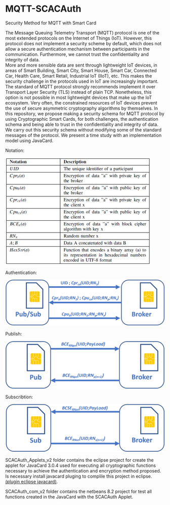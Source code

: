 # MQTT-SCACAuth
 Security Method for MQTT with Smart Card
 
The Message Queuing Telemetry Transport (MQTT) protocol is one of the most extended protocols on the Internet of Things (IoT). However, this protocol does not implement a security scheme by default, which does not allow a secure authentication mechanism between participants in the communication. Furthermore, we cannot trust the confidentiality and integrity of data.  
More and more sensible data are sent through lightweight IoT devices, in areas of Smart Building, Smart City, Smart House, Smart Car, Connected Car, Health Care, Smart Retail, Industrial IoT (IIoT), etc. This makes the security challenge in the protocols used in IoT are increasingly important. 
The standard of MQTT protocol strongly recommends implement it over Transport Layer Security (TLS) instead of plain TCP. Nonetheless, this option is not possible in most lightweight devices that make up the IoT ecosystem. 
Very often, the constrained resources of IoT devices prevent the use of secure asymmetric cryptography algorithms by themselves. 
In this repository, we propose making a security schema for MQTT protocol by using Cryptographic Smart Cards, for both challenges, the authentication schema and being able to trust in the confidentiality and integrity of data. We carry out this security schema without modifying some of the standard messages of the protocol. We present a time study with an implementation model using JavaCard.  


Notation:

![notation](img/notation.jpg)

Authentication:

![authentication](img/auth.png)

Publish:

![publish](img/Pub_v3.png)

Subscribtion:

![subscription](img/Sub_v3.png)

SCACAuth_Applets_v2 folder contains the eclipse project for create the applet for JavaCard 3.0.4 used for executing all cryptographic functions necessary to achieve the authentication and encryption method proposed. Is necessary install javacard pluging to complile this project in eclipse. [(plugin eclipse javacard)](https://docs.oracle.com/javacard/3.0.5/guide/eclipse-java-card-plug.htm#JCUGC126).

SCACAuth_com_v2 folder contains the netbeans 8.2 project for test all functions created in the JavaCard with the SCACAuth Applet. 


